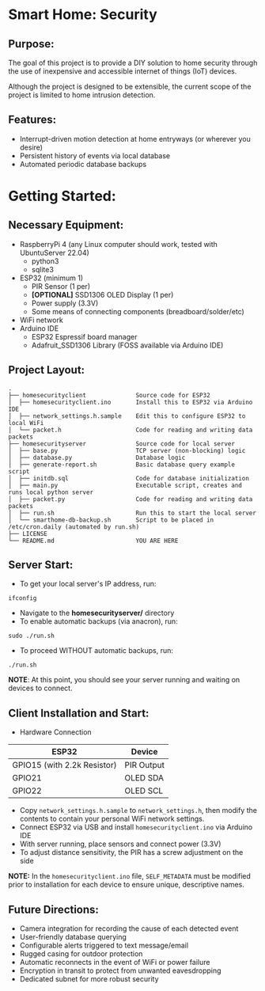 Smart Home: Security
====================

Purpose:
--------
The goal of this project is to provide a DIY solution to home security through the use of inexpensive and accessible internet of things (IoT) devices.

Although the project is designed to be extensible, the current scope of the project is limited to home intrusion detection.

Features:
---------
- Interrupt-driven motion detection at home entryways (or wherever you desire)
- Persistent history of events via local database
- Automated periodic database backups

Getting Started:
================

Necessary Equipment:
--------------------
- RaspberryPi 4 (any Linux computer should work, tested with UbuntuServer 22.04)
    - python3
    - sqlite3
- ESP32 (minimum 1)
    - PIR Sensor (1 per)
    - __[OPTIONAL]__ SSD1306 OLED Display (1 per)
    - Power supply (3.3V)
    - Some means of connecting components (breadboard/solder/etc)
- WiFi network
- Arduino IDE
    - ESP32 Espressif board manager
    - Adafruit_SSD1306 Library (FOSS available via Arduino IDE)

Project Layout:
---------------
```
.
├── homesecurityclient              Source code for ESP32
│  ├── homesecurityclient.ino       Install this to ESP32 via Arduino IDE
│  ├── network_settings.h.sample    Edit this to configure ESP32 to local WiFi
│  └── packet.h                     Code for reading and writing data packets
├── homesecurityserver              Source code for local server
│  ├── base.py                      TCP server (non-blocking) logic
│  ├── database.py                  Database logic
│  ├── generate-report.sh           Basic database query example script
│  ├── initdb.sql                   Code for database initialization
│  ├── main.py                      Executable script, creates and runs local python server
│  ├── packet.py                    Code for reading and writing data packets
│  ├── run.sh                       Run this to start the local server
│  └── smarthome-db-backup.sh       Script to be placed in /etc/cron.daily (automated by run.sh)
├── LICENSE
└── README.md                       YOU ARE HERE
```

Server Start:
-------------
- To get your local server's IP address, run:
```
ifconfig
```
- Navigate to the __homesecurityserver/__ directory
- To enable automatic backups (via anacron), run:
```
sudo ./run.sh
```
- To proceed WITHOUT automatic backups, run:
```
./run.sh 
```
__NOTE__: At this point, you should see your server running and waiting on devices to connect.

Client Installation and Start:
------------------------------
- Hardware Connection

| ESP32     | Device    |
|---------- | -------------- |
| GPIO15 (with 2.2k Resistor) | PIR Output |
| GPIO21    | OLED SDA   |
| GPIO22    | OLED SCL   |

- Copy `network_settings.h.sample` to `network_settings.h`, then modify the contents to contain your personal WiFi network settings.
- Connect ESP32 via USB and install `homesecurityclient.ino` via Arduino IDE 
- With server running, place sensors and connect power (3.3V)
- To adjust distance sensitivity, the PIR has a screw adjustment on the side

__NOTE:__ In the `homesecurityclient.ino` file, `SELF_METADATA` must be modified prior to installation for each device to ensure unique, descriptive names.

Future Directions:
------------------
- Camera integration for recording the cause of each detected event
- User-friendly database querying
- Configurable alerts triggered to text message/email
- Rugged casing for outdoor protection
- Automatic reconnects in the event of WiFi or power failure
- Encryption in transit to protect from unwanted eavesdropping
- Dedicated subnet for more robust security
